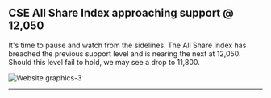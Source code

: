 ## CSE All Share Index approaching support @ 12,050

It's time to pause and watch from the sidelines. The All Share Index has breached the previous support level and is nearing the next at 12,050. Should this level fail to hold, we may see a drop to 11,800.

![Website graphics-3](https://github.com/stockpickslk/stockpickslk.github.io/assets/173802017/f335baca-50ee-4369-9fef-29a4da496033)

---

